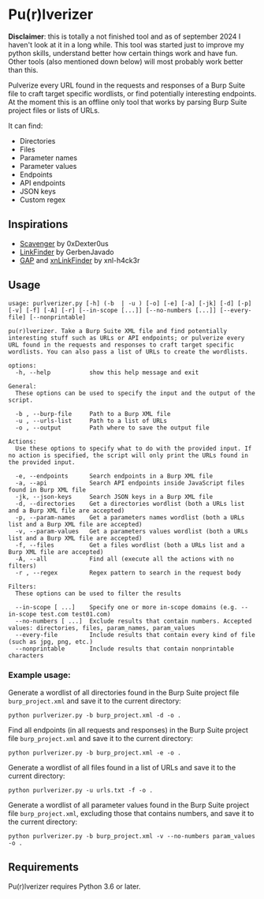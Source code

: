 # Pu(r)lverizer

**Disclaimer**: this is totally a not finished tool and as of september 2024 I haven't look at it in a long while. This tool was started just to improve my python skills, understand better how certain things work and have fun. Other tools (also mentioned down below) will most probably work better than this.  

Pulverize every URL found in the requests and responses of a Burp Suite file to craft target specific wordlists, or find potentially interesting endpoints. At the moment this is an offline only tool that works by parsing Burp Suite project files or lists of URLs.

It can find:

-   Directories
-   Files
-   Parameter names
-   Parameter values
-   Endpoints
-   API endpoints
-   JSON keys
-   Custom regex

## Inspirations

- [Scavenger](https://github.com/0xDexter0us/Scavenger) by 0xDexter0us
- [LinkFinder](https://github.com/GerbenJavado/LinkFinder) by GerbenJavado
- [GAP](https://github.com/xnl-h4ck3r/GAP-Burp-Extension) and [xnLinkFinder](https://github.com/xnl-h4ck3r/xnLinkFinder) by xnl-h4ck3r

## Usage

```
usage: purlverizer.py [-h] (-b  | -u ) [-o] [-e] [-a] [-jk] [-d] [-p] [-v] [-f] [-A] [-r] [--in-scope [...]] [--no-numbers [...]] [--every-file] [--nonprintable]

pu(r)lverizer. Take a Burp Suite XML file and find potentially interesting stuff such as URLs or API endpoints; or pulverize every URL found in the requests and responses to craft target specific wordlists. You can also pass a list of URLs to create the wordlists.

options:
  -h, --help           show this help message and exit

General:
  These options can be used to specify the input and the output of the script.

  -b , --burp-file     Path to a Burp XML file
  -u , --urls-list     Path to a list of URLs
  -o , --output        Path where to save the output file

Actions:
  Use these options to specify what to do with the provided input. If no action is specified, the script will only print the URLs found in the provided input.

  -e, --endpoints      Search endpoints in a Burp XML file
  -a, --api            Search API endpoints inside JavaScript files found in Burp XML file
  -jk, --json-keys     Search JSON keys in a Burp XML file
  -d, --directories    Get a directories wordlist (both a URLs list and a Burp XML file are accepted)
  -p, --param-names    Get a parameters names wordlist (both a URLs list and a Burp XML file are accepted)
  -v, --param-values   Get a parameters values wordlist (both a URLs list and a Burp XML file are accepted)
  -f, --files          Get a files wordlist (both a URLs list and a Burp XML file are accepted)
  -A, --all            Find all (execute all the actions with no filters)
  -r , --regex         Regex pattern to search in the request body

Filters:
  These options can be used to filter the results

  --in-scope [ ...]    Specify one or more in-scope domains (e.g. --in-scope test.com test01.com)
  --no-numbers [ ...]  Exclude results that contain numbers. Accepted values: directories, files, param_names, param_values
  --every-file         Include results that contain every kind of file (such as jpg, png, etc.)
  --nonprintable       Include results that contain nonprintable characters
```

### Example usage:

Generate a wordlist of all directories found in the Burp Suite project file `burp_project.xml` and save it to the current directory:

```
python purlverizer.py -b burp_project.xml -d -o .
```

Find all endpoints (in all requests and responses) in the Burp Suite project file `burp_project.xml` and save it to the current directory:

```
python purlverizer.py -b burp_project.xml -e -o .
```

Generate a wordlist of all files found in a list of URLs and save it to the current directory:

```
python purlverizer.py -u urls.txt -f -o .
```

Generate a wordlist of all parameter values found in the Burp Suite project file `burp_project.xml`, excluding those that contains numbers, and save it to the current directory:

```
python purlverizer.py -b burp_project.xml -v --no-numbers param_values -o .
```


## Requirements

Pu(r)lverizer requires Python 3.6 or later.
